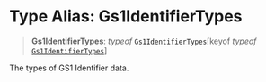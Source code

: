 # Type Alias: Gs1IdentifierTypes

> **Gs1IdentifierTypes**: *typeof* [`Gs1IdentifierTypes`](../variables/Gs1IdentifierTypes.md)\[keyof *typeof* [`Gs1IdentifierTypes`](../variables/Gs1IdentifierTypes.md)\]

The types of GS1 Identifier data.

